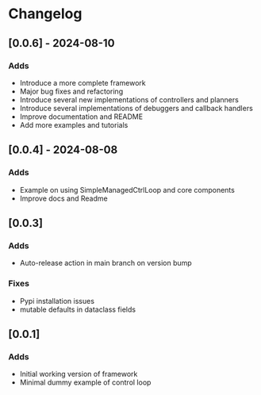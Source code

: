 # Changelog

## [0.0.6] - 2024-08-10

### Adds

- Introduce a more complete framework
- Major bug fixes and refactoring
- Introduce several new implementations of controllers and planners
- Introduce several implementations of debuggers and callback handlers
- Improve documentation and README
- Add more examples and tutorials

## [0.0.4] - 2024-08-08

### Adds

- Example on using SimpleManagedCtrlLoop and core components
- Improve docs and Readme

## [0.0.3]

### Adds

- Auto-release action in main branch on version bump

### Fixes

- Pypi installation issues
- mutable defaults in dataclass fields

## [0.0.1]

### Adds

- Initial working version of framework
- Minimal dummy example of control loop
